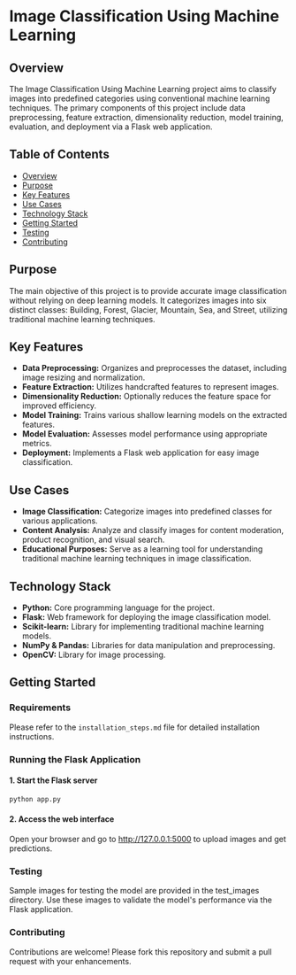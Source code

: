 # Image Classification Using Machine Learning

## Overview

The Image Classification Using Machine Learning project aims to classify images into predefined categories using conventional machine learning techniques. The primary components of this project include data preprocessing, feature extraction, dimensionality reduction, model training, evaluation, and deployment via a Flask web application.

## Table of Contents
- [Overview](#overview)
- [Purpose](#purpose)
- [Key Features](#key-features)
- [Use Cases](#use-cases)
- [Technology Stack](#technology-stack)
- [Getting Started](#getting-started)
- [Testing](#testing)
- [Contributing](#contributing)

## Purpose

The main objective of this project is to provide accurate image classification without relying on deep learning models. It categorizes images into six distinct classes: Building, Forest, Glacier, Mountain, Sea, and Street, utilizing traditional machine learning techniques.

## Key Features
- **Data Preprocessing:** Organizes and preprocesses the dataset, including image resizing and normalization.
- **Feature Extraction:** Utilizes handcrafted features to represent images.
- **Dimensionality Reduction:** Optionally reduces the feature space for improved efficiency.
- **Model Training:** Trains various shallow learning models on the extracted features.
- **Model Evaluation:** Assesses model performance using appropriate metrics.
- **Deployment:** Implements a Flask web application for easy image classification.

## Use Cases
- **Image Classification:** Categorize images into predefined classes for various applications.
- **Content Analysis:** Analyze and classify images for content moderation, product recognition, and visual search.
- **Educational Purposes:** Serve as a learning tool for understanding traditional machine learning techniques in image classification.

## Technology Stack
- **Python:** Core programming language for the project.
- **Flask:** Web framework for deploying the image classification model.
- **Scikit-learn:** Library for implementing traditional machine learning models.
- **NumPy & Pandas:** Libraries for data manipulation and preprocessing.
- **OpenCV:** Library for image processing.

## Getting Started

### Requirements
Please refer to the `installation_steps.md` file for detailed installation instructions.

### Running the Flask Application

#### 1. Start the Flask server
```bash
python app.py
```

#### 2. Access the web interface
Open your browser and go to http://127.0.0.1:5000 to upload images and get predictions.


### Testing
Sample images for testing the model are provided in the test_images directory. Use these images to validate the model's performance via the Flask application.

### Contributing
Contributions are welcome! Please fork this repository and submit a pull request with your enhancements.